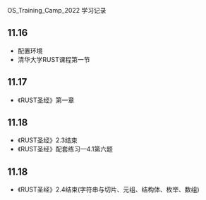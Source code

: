OS_Training_Camp_2022
学习记录

## 11.16
* 配置环境
* 清华大学RUST课程第一节
## 11.17
* 《RUST圣经》第一章
## 11.18
* 《RUST圣经》2.3结束
* 《RUST圣经》配套练习—4.1第六题
## 11.18
* 《RUST圣经》2.4结束(字符串与切片、元组、结构体、枚举、数组)
